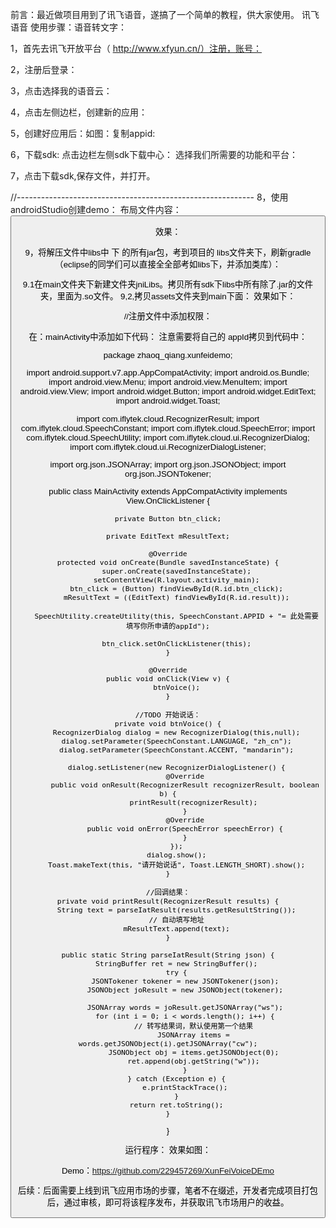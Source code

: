 
前言：最近做项目用到了讯飞语音，遂搞了一个简单的教程，供大家使用。
 讯飞语音  使用步骤：语音转文字：
 
1，首先去讯飞开放平台（ http://www.xfyun.cn/）注册，账号：

 
2，注册后登录：

3，点击选择我的语音云：
 
 
4，点击左侧边栏，创建新的应用：
 
  
5，创建好应用后：如图：复制appid:

 
6，下载sdk:  点击边栏左侧sdk下载中心：
选择我们所需要的功能和平台：




7，点击下载sdk,保存文件，并打开。

//-----------------------------------------------------------
8，使用androidStudio创建demo：
布局文件内容：
<Button
    android:id="@+id/btn_click"
    android:text="点击打开讯飞语音识别"
    android:layout_width="wrap_content"
    android:layout_height="wrap_content"
    />

<EditText
    android:id="@+id/result"
    android:layout_below="@id/btn_click"
    android:layout_width="match_parent"
    android:layout_height="wrap_content"
    android:hint="此处显示你所录下的内容"
    />

效果：
 
 
9，将解压文件中libs中  下 的所有jar包，考到项目的  libs文件夹下，刷新gradle（eclipse的同学们可以直接全全部考如libs下，并添加类库）：

 
9.1在main文件夹下新建文件夹jniLibs。拷贝所有sdk下libs中所有除了.jar的文件夹，里面为.so文件。
9,2,拷贝assets文件夹到main下面：
效果如下：


 
 
 
//注册文件中添加权限：
<uses-permission android:name="android.permission.RECORD_AUDIO" />
<uses-permission android:name="android.permission.INTERNET" />
<uses-permission android:name="android.permission.ACCESS_NETWORK_STATE" />
<uses-permission android:name="android.permission.ACCESS_WIFI_STATE" />
<uses-permission android:name="android.permission.CHANGE_NETWORK_STATE" />
<uses-permission android:name="android.permission.READ_PHONE_STATE" />
<uses-permission android:name="android.permission.ACCESS_FINE_LOCATION" />
<uses-permission android:name="android.permission.READ_CONTACTS" />
<uses-permission android:name="android.permission.WRITE_EXTERNAL_STORAGE"/>
<uses-permission android:name="android.permission.CAMERA"/>


在：mainActivity中添加如下代码：
注意需要将自己的 appId拷贝到代码中：
 
package zhaoq_qiang.xunfeidemo;

import android.support.v7.app.AppCompatActivity;
import android.os.Bundle;
import android.view.Menu;
import android.view.MenuItem;
import android.view.View;
import android.widget.Button;
import android.widget.EditText;
import android.widget.Toast;

import com.iflytek.cloud.RecognizerResult;
import com.iflytek.cloud.SpeechConstant;
import com.iflytek.cloud.SpeechError;
import com.iflytek.cloud.SpeechUtility;
import com.iflytek.cloud.ui.RecognizerDialog;
import com.iflytek.cloud.ui.RecognizerDialogListener;

import org.json.JSONArray;
import org.json.JSONObject;
import org.json.JSONTokener;

public class MainActivity extends AppCompatActivity implements View.OnClickListener {

    private Button btn_click;

    private EditText mResultText;

    @Override
    protected void onCreate(Bundle savedInstanceState) {
        super.onCreate(savedInstanceState);
        setContentView(R.layout.activity_main);
        btn_click = (Button) findViewById(R.id.btn_click);
        mResultText = ((EditText) findViewById(R.id.result));

        SpeechUtility.createUtility(this, SpeechConstant.APPID + "= 此处需要填写你所申请的appId");

        btn_click.setOnClickListener(this);
    }

    @Override
    public void onClick(View v) {
        btnVoice();
    }

    //TODO 开始说话：
    private void btnVoice() {
        RecognizerDialog dialog = new RecognizerDialog(this,null);
        dialog.setParameter(SpeechConstant.LANGUAGE, "zh_cn");
        dialog.setParameter(SpeechConstant.ACCENT, "mandarin");

        dialog.setListener(new RecognizerDialogListener() {
            @Override
            public void onResult(RecognizerResult recognizerResult, boolean b) {
                printResult(recognizerResult);
            }
            @Override
            public void onError(SpeechError speechError) {
            }
        });
        dialog.show();
        Toast.makeText(this, "请开始说话", Toast.LENGTH_SHORT).show();
    }

    //回调结果：
    private void printResult(RecognizerResult results) {
        String text = parseIatResult(results.getResultString());
        // 自动填写地址
        mResultText.append(text);
    }

    public static String parseIatResult(String json) {
        StringBuffer ret = new StringBuffer();
        try {
            JSONTokener tokener = new JSONTokener(json);
            JSONObject joResult = new JSONObject(tokener);

            JSONArray words = joResult.getJSONArray("ws");
            for (int i = 0; i < words.length(); i++) {
                // 转写结果词，默认使用第一个结果
                JSONArray items = words.getJSONObject(i).getJSONArray("cw");
                JSONObject obj = items.getJSONObject(0);
                ret.append(obj.getString("w"));
            }
        } catch (Exception e) {
            e.printStackTrace();
        }
        return ret.toString();
    }
}

运行程序：
效果如图：
 

 
Demo：https://github.com/229457269/XunFeiVoiceDEmo

后续：后面需要上线到讯飞应用市场的步骤，笔者不在缀述，开发者完成项目打包后，通过审核，即可将该程序发布，并获取讯飞市场用户的收益。
 
 
